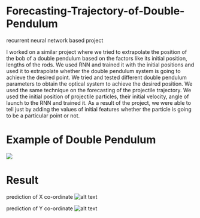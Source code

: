 # Forecasting-Trajectory-of-Double-Pendulum
recurrent neural network based project

I worked on a similar project where we tried to extrapolate the position of the bob of a double pendulum based on the factors like its initial position, lengths of the rods. We used RNN and trained it with the initial positions and used it to extrapolate whether the double pendulum system is going to achieve the desired point. We tried and tested different double pendulum parameters to obtain the optical system to achieve the desired position.
We used the same technique on the forecasting of the projectile trajectory. We used the initial position of projectile particles, their initial velocity, angle of launch to the RNN and trained it. As a result of the project, we were able to tell just by adding the values of initial features whether the particle is going to be a particular point or not.    

# Example of Double Pendulum
![](https://upload.wikimedia.org/wikipedia/commons/6/65/Trajektorie_eines_Doppelpendels.gif)


# Result
prediction of X co-ordinate
![alt text](https://raw.githubusercontent.com/OmkarThawakar/Forecasting-Trajectory-of-Double-Pendulum/results/x2.png)

prediction of Y co-ordinate
![alt text](https://raw.githubusercontent.com/OmkarThawakar/Forecasting-Trajectory-of-Double-Pendulum/results/y2.png)
